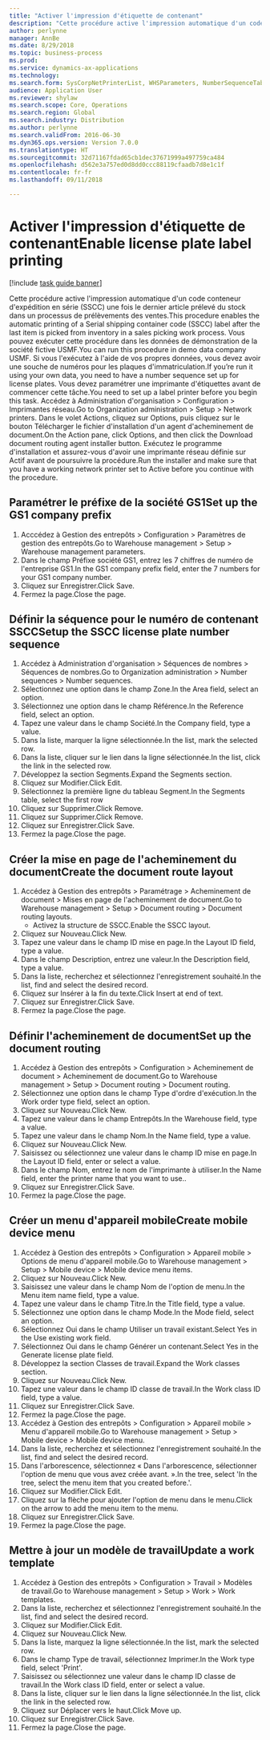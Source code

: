 ```yaml
--- 
title: "Activer l'impression d'étiquette de contenant"
description: "Cette procédure active l'impression automatique d'un code conteneur d'expédition en série (SSCC) une fois le dernier article prélevé du stock dans un processus de prélèvements des ventes."
author: perlynne
manager: AnnBe
ms.date: 8/29/2018
ms.topic: business-process
ms.prod: 
ms.service: dynamics-ax-applications
ms.technology: 
ms.search.form: SysCorpNetPrinterList, WHSParameters, NumberSequenceTableListPage, NumberSequenceDetails, WHSDocumentRoutingLayout, WHSDocumentRouting, WHSRFMenuItem, WHSRFMenu, WHSWorkTemplateTable
audience: Application User
ms.reviewer: shylaw
ms.search.scope: Core, Operations
ms.search.region: Global
ms.search.industry: Distribution
ms.author: perlynne
ms.search.validFrom: 2016-06-30
ms.dyn365.ops.version: Version 7.0.0
ms.translationtype: HT
ms.sourcegitcommit: 32d71167fdad65cb1dec37671999a497759ca484
ms.openlocfilehash: d562e3a757ed0d8dd0ccc88119cfaadb7d8e1c1f
ms.contentlocale: fr-fr
ms.lasthandoff: 09/11/2018

---
```

# <a name="enable-license-plate-label-printing"></a><span data-ttu-id="f38e4-103">Activer l'impression d'étiquette de contenant</span><span class="sxs-lookup"><span data-stu-id="f38e4-103">Enable license plate label printing</span></span>

[!include [task guide banner](../../includes/task-guide-banner.md)]

<span data-ttu-id="f38e4-104">Cette procédure active l'impression automatique d'un code conteneur d'expédition en série (SSCC) une fois le dernier article prélevé du stock dans un processus de prélèvements des ventes.</span><span class="sxs-lookup"><span data-stu-id="f38e4-104">This procedure enables the automatic printing of a Serial shipping container code (SSCC) label after the last item is picked from inventory in a sales picking work process.</span></span> <span data-ttu-id="f38e4-105">Vous pouvez exécuter cette procédure dans les données de démonstration de la société fictive USMF.</span><span class="sxs-lookup"><span data-stu-id="f38e4-105">You can run this procedure in demo data company USMF.</span></span> <span data-ttu-id="f38e4-106">Si vous l'exécutez à l'aide de vos propres données, vous devez avoir une souche de numéros pour les plaques d'immatriculation.</span><span class="sxs-lookup"><span data-stu-id="f38e4-106">If you’re run it using your own data, you need to have a number sequence set up for license plates.</span></span> <span data-ttu-id="f38e4-107">Vous devez paramétrer une imprimante d'étiquettes avant de commencer cette tâche.</span><span class="sxs-lookup"><span data-stu-id="f38e4-107">You need to set up a label printer before you begin this task.</span></span> <span data-ttu-id="f38e4-108">Accédez à Administration d'organisation > Configuration > Imprimantes réseau.</span><span class="sxs-lookup"><span data-stu-id="f38e4-108">Go to Organization administration > Setup > Network printers.</span></span> <span data-ttu-id="f38e4-109">Dans le volet Actions, cliquez sur Options, puis cliquez sur le bouton Télécharger le fichier d'installation d'un agent d'acheminement de document.</span><span class="sxs-lookup"><span data-stu-id="f38e4-109">On the Action pane, click Options, and then click the Download document routing agent installer button.</span></span> <span data-ttu-id="f38e4-110">Exécutez le programme d'installation et assurez-vous d'avoir une imprimante réseau définie sur Actif avant de poursuivre la procédure.</span><span class="sxs-lookup"><span data-stu-id="f38e4-110">Run the installer and make sure that you have a working network printer set to Active before you continue with the procedure.</span></span>


## <a name="set-up-the-gs1-company-prefix"></a><span data-ttu-id="f38e4-111">Paramétrer le préfixe de la société GS1</span><span class="sxs-lookup"><span data-stu-id="f38e4-111">Set up the GS1 company prefix</span></span>
1. <span data-ttu-id="f38e4-112">Acccédez à Gestion des entrepôts > Configuration > Paramètres de gestion des entrepôts.</span><span class="sxs-lookup"><span data-stu-id="f38e4-112">Go to Warehouse management > Setup > Warehouse management parameters.</span></span>
2. <span data-ttu-id="f38e4-113">Dans le champ Préfixe société GS1, entrez les 7 chiffres de numéro de l'entreprise GS1.</span><span class="sxs-lookup"><span data-stu-id="f38e4-113">In the GS1 company prefix field, enter the 7 numbers for your GS1 company number.</span></span>
3. <span data-ttu-id="f38e4-114">Cliquez sur Enregistrer.</span><span class="sxs-lookup"><span data-stu-id="f38e4-114">Click Save.</span></span>
4. <span data-ttu-id="f38e4-115">Fermez la page.</span><span class="sxs-lookup"><span data-stu-id="f38e4-115">Close the page.</span></span>

## <a name="setup-the-sscc-license-plate-number-sequence"></a><span data-ttu-id="f38e4-116">Définir la séquence pour le numéro de contenant SSCC</span><span class="sxs-lookup"><span data-stu-id="f38e4-116">Setup the SSCC license plate number sequence</span></span>
1. <span data-ttu-id="f38e4-117">Accédez à Administration d'organisation > Séquences de nombres > Séquences de nombres.</span><span class="sxs-lookup"><span data-stu-id="f38e4-117">Go to Organization administration > Number sequences > Number sequences.</span></span>
2. <span data-ttu-id="f38e4-118">Sélectionnez une option dans le champ Zone.</span><span class="sxs-lookup"><span data-stu-id="f38e4-118">In the Area field, select an option.</span></span>
3. <span data-ttu-id="f38e4-119">Sélectionnez une option dans le champ Référence.</span><span class="sxs-lookup"><span data-stu-id="f38e4-119">In the Reference field, select an option.</span></span>
4. <span data-ttu-id="f38e4-120">Tapez une valeur dans le champ Société.</span><span class="sxs-lookup"><span data-stu-id="f38e4-120">In the Company field, type a value.</span></span>
5. <span data-ttu-id="f38e4-121">Dans la liste, marquer la ligne sélectionnée.</span><span class="sxs-lookup"><span data-stu-id="f38e4-121">In the list, mark the selected row.</span></span>
6. <span data-ttu-id="f38e4-122">Dans la liste, cliquer sur le lien dans la ligne sélectionnée.</span><span class="sxs-lookup"><span data-stu-id="f38e4-122">In the list, click the link in the selected row.</span></span>
7. <span data-ttu-id="f38e4-123">Développez la section Segments.</span><span class="sxs-lookup"><span data-stu-id="f38e4-123">Expand the Segments section.</span></span>
8. <span data-ttu-id="f38e4-124">Cliquez sur Modifier.</span><span class="sxs-lookup"><span data-stu-id="f38e4-124">Click Edit.</span></span>
9. <span data-ttu-id="f38e4-125">Sélectionnez la première ligne du tableau Segment.</span><span class="sxs-lookup"><span data-stu-id="f38e4-125">In the Segments table, select the first row</span></span>
10. <span data-ttu-id="f38e4-126">Cliquez sur Supprimer.</span><span class="sxs-lookup"><span data-stu-id="f38e4-126">Click Remove.</span></span>
11. <span data-ttu-id="f38e4-127">Cliquez sur Supprimer.</span><span class="sxs-lookup"><span data-stu-id="f38e4-127">Click Remove.</span></span>
12. <span data-ttu-id="f38e4-128">Cliquez sur Enregistrer.</span><span class="sxs-lookup"><span data-stu-id="f38e4-128">Click Save.</span></span>
13. <span data-ttu-id="f38e4-129">Fermez la page.</span><span class="sxs-lookup"><span data-stu-id="f38e4-129">Close the page.</span></span>

## <a name="create-the-document-route-layout"></a><span data-ttu-id="f38e4-130">Créer la mise en page de l'acheminement du document</span><span class="sxs-lookup"><span data-stu-id="f38e4-130">Create the document route layout</span></span>
1. <span data-ttu-id="f38e4-131">Accédez à Gestion des entrepôts > Paramétrage > Acheminement de document > Mises en page de l'acheminement de document.</span><span class="sxs-lookup"><span data-stu-id="f38e4-131">Go to Warehouse management > Setup > Document routing > Document routing layouts.</span></span>
    * <span data-ttu-id="f38e4-132">Activez la structure de SSCC.</span><span class="sxs-lookup"><span data-stu-id="f38e4-132">Enable the SSCC layout.</span></span>  
2. <span data-ttu-id="f38e4-133">Cliquez sur Nouveau.</span><span class="sxs-lookup"><span data-stu-id="f38e4-133">Click New.</span></span>
3. <span data-ttu-id="f38e4-134">Tapez une valeur dans le champ ID mise en page.</span><span class="sxs-lookup"><span data-stu-id="f38e4-134">In the Layout ID field, type a value.</span></span>
4. <span data-ttu-id="f38e4-135">Dans le champ Description, entrez une valeur.</span><span class="sxs-lookup"><span data-stu-id="f38e4-135">In the Description field, type a value.</span></span>
5. <span data-ttu-id="f38e4-136">Dans la liste, recherchez et sélectionnez l'enregistrement souhaité.</span><span class="sxs-lookup"><span data-stu-id="f38e4-136">In the list, find and select the desired record.</span></span>
6. <span data-ttu-id="f38e4-137">Cliquez sur Insérer à la fin du texte.</span><span class="sxs-lookup"><span data-stu-id="f38e4-137">Click Insert at end of text.</span></span>
7. <span data-ttu-id="f38e4-138">Cliquez sur Enregistrer.</span><span class="sxs-lookup"><span data-stu-id="f38e4-138">Click Save.</span></span>
8. <span data-ttu-id="f38e4-139">Fermez la page.</span><span class="sxs-lookup"><span data-stu-id="f38e4-139">Close the page.</span></span>

## <a name="set-up-the-document-routing"></a><span data-ttu-id="f38e4-140">Définir l'acheminement de document</span><span class="sxs-lookup"><span data-stu-id="f38e4-140">Set up the document routing</span></span>
1. <span data-ttu-id="f38e4-141">Accédez à Gestion des entrepôts > Configuration > Acheminement de document > Acheminement de document.</span><span class="sxs-lookup"><span data-stu-id="f38e4-141">Go to Warehouse management > Setup > Document routing > Document routing.</span></span>
2. <span data-ttu-id="f38e4-142">Sélectionnez une option dans le champ Type d'ordre d'exécution.</span><span class="sxs-lookup"><span data-stu-id="f38e4-142">In the Work order type field, select an option.</span></span>
3. <span data-ttu-id="f38e4-143">Cliquez sur Nouveau.</span><span class="sxs-lookup"><span data-stu-id="f38e4-143">Click New.</span></span>
4. <span data-ttu-id="f38e4-144">Tapez une valeur dans le champ Entrepôts.</span><span class="sxs-lookup"><span data-stu-id="f38e4-144">In the Warehouse field, type a value.</span></span>
5. <span data-ttu-id="f38e4-145">Tapez une valeur dans le champ Nom.</span><span class="sxs-lookup"><span data-stu-id="f38e4-145">In the Name field, type a value.</span></span>
6. <span data-ttu-id="f38e4-146">Cliquez sur Nouveau.</span><span class="sxs-lookup"><span data-stu-id="f38e4-146">Click New.</span></span>
7. <span data-ttu-id="f38e4-147">Saisissez ou sélectionnez une valeur dans le champ ID mise en page.</span><span class="sxs-lookup"><span data-stu-id="f38e4-147">In the Layout ID field, enter or select a value.</span></span>
8. <span data-ttu-id="f38e4-148">Dans le champ Nom, entrez le nom de l'imprimante à utiliser.</span><span class="sxs-lookup"><span data-stu-id="f38e4-148">In the Name field, enter the printer name that you want to use..</span></span>
9. <span data-ttu-id="f38e4-149">Cliquez sur Enregistrer.</span><span class="sxs-lookup"><span data-stu-id="f38e4-149">Click Save.</span></span>
10. <span data-ttu-id="f38e4-150">Fermez la page.</span><span class="sxs-lookup"><span data-stu-id="f38e4-150">Close the page.</span></span>

## <a name="create-mobile-device-menu"></a><span data-ttu-id="f38e4-151">Créer un menu d'appareil mobile</span><span class="sxs-lookup"><span data-stu-id="f38e4-151">Create mobile device menu</span></span>
1. <span data-ttu-id="f38e4-152">Accédez à Gestion des entrepôts > Configuration > Appareil mobile > Options de menu d'appareil mobile.</span><span class="sxs-lookup"><span data-stu-id="f38e4-152">Go to Warehouse management > Setup > Mobile device > Mobile device menu items.</span></span>
2. <span data-ttu-id="f38e4-153">Cliquez sur Nouveau.</span><span class="sxs-lookup"><span data-stu-id="f38e4-153">Click New.</span></span>
3. <span data-ttu-id="f38e4-154">Saisissez une valeur dans le champ Nom de l'option de menu.</span><span class="sxs-lookup"><span data-stu-id="f38e4-154">In the Menu item name field, type a value.</span></span>
4. <span data-ttu-id="f38e4-155">Tapez une valeur dans le champ Titre.</span><span class="sxs-lookup"><span data-stu-id="f38e4-155">In the Title field, type a value.</span></span>
5. <span data-ttu-id="f38e4-156">Sélectionnez une option dans le champ Mode.</span><span class="sxs-lookup"><span data-stu-id="f38e4-156">In the Mode field, select an option.</span></span>
6. <span data-ttu-id="f38e4-157">Sélectionnez Oui dans le champ Utiliser un travail existant.</span><span class="sxs-lookup"><span data-stu-id="f38e4-157">Select Yes in the Use existing work field.</span></span>
7. <span data-ttu-id="f38e4-158">Sélectionnez Oui dans le champ Générer un contenant.</span><span class="sxs-lookup"><span data-stu-id="f38e4-158">Select Yes in the Generate license plate field.</span></span>
8. <span data-ttu-id="f38e4-159">Développez la section Classes de travail.</span><span class="sxs-lookup"><span data-stu-id="f38e4-159">Expand the Work classes section.</span></span>
9. <span data-ttu-id="f38e4-160">Cliquez sur Nouveau.</span><span class="sxs-lookup"><span data-stu-id="f38e4-160">Click New.</span></span>
10. <span data-ttu-id="f38e4-161">Tapez une valeur dans le champ ID classe de travail.</span><span class="sxs-lookup"><span data-stu-id="f38e4-161">In the Work class ID field, type a value.</span></span>
11. <span data-ttu-id="f38e4-162">Cliquez sur Enregistrer.</span><span class="sxs-lookup"><span data-stu-id="f38e4-162">Click Save.</span></span>
12. <span data-ttu-id="f38e4-163">Fermez la page.</span><span class="sxs-lookup"><span data-stu-id="f38e4-163">Close the page.</span></span>
13. <span data-ttu-id="f38e4-164">Accédez à Gestion des entrepôts > Configuration > Appareil mobile > Menu d'appareil mobile.</span><span class="sxs-lookup"><span data-stu-id="f38e4-164">Go to Warehouse management > Setup > Mobile device > Mobile device menu.</span></span>
14. <span data-ttu-id="f38e4-165">Dans la liste, recherchez et sélectionnez l'enregistrement souhaité.</span><span class="sxs-lookup"><span data-stu-id="f38e4-165">In the list, find and select the desired record.</span></span>
15. <span data-ttu-id="f38e4-166">Dans l'arborescence, sélectionnez « Dans l'arborescence, sélectionner l'option de menu que vous avez créée avant. ».</span><span class="sxs-lookup"><span data-stu-id="f38e4-166">In the tree, select 'In the tree, select the menu item that you created before.'.</span></span>
16. <span data-ttu-id="f38e4-167">Cliquez sur Modifier.</span><span class="sxs-lookup"><span data-stu-id="f38e4-167">Click Edit.</span></span>
17. <span data-ttu-id="f38e4-168">Cliquez sur la flèche pour ajouter l'option de menu dans le menu.</span><span class="sxs-lookup"><span data-stu-id="f38e4-168">Click on the arrow to add the menu item to the menu.</span></span>
18. <span data-ttu-id="f38e4-169">Cliquez sur Enregistrer.</span><span class="sxs-lookup"><span data-stu-id="f38e4-169">Click Save.</span></span>
19. <span data-ttu-id="f38e4-170">Fermez la page.</span><span class="sxs-lookup"><span data-stu-id="f38e4-170">Close the page.</span></span>

## <a name="update-a-work-template"></a><span data-ttu-id="f38e4-171">Mettre à jour un modèle de travail</span><span class="sxs-lookup"><span data-stu-id="f38e4-171">Update a work template</span></span>
1. <span data-ttu-id="f38e4-172">Accédez à Gestion des entrepôts > Configuration > Travail > Modèles de travail.</span><span class="sxs-lookup"><span data-stu-id="f38e4-172">Go to Warehouse management > Setup > Work > Work templates.</span></span>
2. <span data-ttu-id="f38e4-173">Dans la liste, recherchez et sélectionnez l'enregistrement souhaité.</span><span class="sxs-lookup"><span data-stu-id="f38e4-173">In the list, find and select the desired record.</span></span>
3. <span data-ttu-id="f38e4-174">Cliquez sur Modifier.</span><span class="sxs-lookup"><span data-stu-id="f38e4-174">Click Edit.</span></span>
4. <span data-ttu-id="f38e4-175">Cliquez sur Nouveau.</span><span class="sxs-lookup"><span data-stu-id="f38e4-175">Click New.</span></span>
5. <span data-ttu-id="f38e4-176">Dans la liste, marquez la ligne sélectionnée.</span><span class="sxs-lookup"><span data-stu-id="f38e4-176">In the list, mark the selected row.</span></span>
6. <span data-ttu-id="f38e4-177">Dans le champ Type de travail, sélectionnez Imprimer.</span><span class="sxs-lookup"><span data-stu-id="f38e4-177">In the Work type field, select 'Print'.</span></span>
7. <span data-ttu-id="f38e4-178">Saisissez ou sélectionnez une valeur dans le champ ID classe de travail.</span><span class="sxs-lookup"><span data-stu-id="f38e4-178">In the Work class ID field, enter or select a value.</span></span>
8. <span data-ttu-id="f38e4-179">Dans la liste, cliquer sur le lien dans la ligne sélectionnée.</span><span class="sxs-lookup"><span data-stu-id="f38e4-179">In the list, click the link in the selected row.</span></span>
9. <span data-ttu-id="f38e4-180">Cliquez sur Déplacer vers le haut.</span><span class="sxs-lookup"><span data-stu-id="f38e4-180">Click Move up.</span></span>
10. <span data-ttu-id="f38e4-181">Cliquez sur Enregistrer.</span><span class="sxs-lookup"><span data-stu-id="f38e4-181">Click Save.</span></span>
11. <span data-ttu-id="f38e4-182">Fermez la page.</span><span class="sxs-lookup"><span data-stu-id="f38e4-182">Close the page.</span></span>


